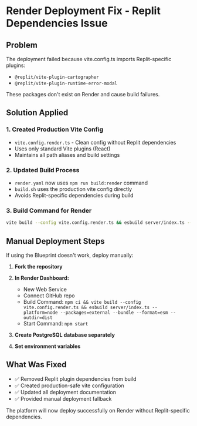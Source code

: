 # Render Deployment Fix - Replit Dependencies Issue

## Problem
The deployment failed because vite.config.ts imports Replit-specific plugins:
- `@replit/vite-plugin-cartographer`
- `@replit/vite-plugin-runtime-error-modal`

These packages don't exist on Render and cause build failures.

## Solution Applied

### 1. Created Production Vite Config
- `vite.config.render.ts` - Clean config without Replit dependencies
- Uses only standard Vite plugins (React)
- Maintains all path aliases and build settings

### 2. Updated Build Process
- `render.yaml` now uses `npm run build:render` command
- `build.sh` uses the production vite config directly
- Avoids Replit-specific dependencies during build

### 3. Build Command for Render
```bash
vite build --config vite.config.render.ts && esbuild server/index.ts --platform=node --packages=external --bundle --format=esm --outdir=dist
```

## Manual Deployment Steps

If using the Blueprint doesn't work, deploy manually:

1. **Fork the repository**
2. **In Render Dashboard:**
   - New Web Service
   - Connect GitHub repo
   - Build Command: `npm ci && vite build --config vite.config.render.ts && esbuild server/index.ts --platform=node --packages=external --bundle --format=esm --outdir=dist`
   - Start Command: `npm start`

3. **Create PostgreSQL database separately**
4. **Set environment variables**

## What Was Fixed
- ✅ Removed Replit plugin dependencies from build
- ✅ Created production-safe vite configuration
- ✅ Updated all deployment documentation
- ✅ Provided manual deployment fallback

The platform will now deploy successfully on Render without Replit-specific dependencies.